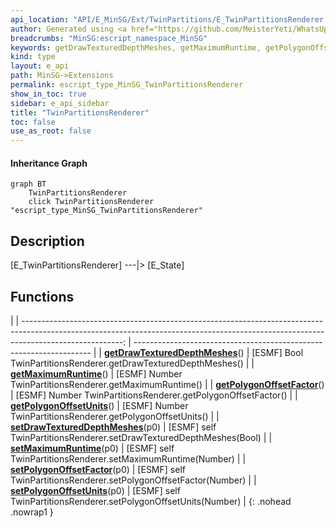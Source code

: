 ```yaml
---
api_location: "API/E_MinSG/Ext/TwinPartitions/E_TwinPartitionsRenderer.cpp:23:43"
author: Generated using <a href="https://github.com/MeisterYeti/WhatsUpDoc">WhatsUpDoc</a>
breadcrumbs: "MinSG:escript_namespace_MinSG"
keywords: getDrawTexturedDepthMeshes, getMaximumRuntime, getPolygonOffsetFactor, getPolygonOffsetUnits, setDrawTexturedDepthMeshes, setMaximumRuntime, setPolygonOffsetFactor, setPolygonOffsetUnits
kind: type
layout: e_api
path: MinSG->Extensions
permalink: escript_type_MinSG_TwinPartitionsRenderer
show_in_toc: true
sidebar: e_api_sidebar
title: "TwinPartitionsRenderer"
toc: false
use_as_root: false
---
```


#### Inheritance Graph

```mermaid
graph BT
	TwinPartitionsRenderer
	click TwinPartitionsRenderer "escript_type_MinSG_TwinPartitionsRenderer"
```

## Description

[E_TwinPartitionsRenderer] ---\|> [E_State]

## Functions

|
| -------------------------------------------------------------------------------------------------------------------------------------------------------------------------------------: | ------------------------------------------------------------------- | 
| **[getDrawTexturedDepthMeshes](classMinSG_1_1TwinPartitions_1_1TwinPartitionsRenderer#classMinSG_1_1TwinPartitions_1_1TwinPartitionsRenderer_1ac92a60a3618699b236d43b9d7e528ca1)**()   | [ESMF] Bool TwinPartitionsRenderer.getDrawTexturedDepthMeshes()     | 
| **[getMaximumRuntime](classMinSG_1_1TwinPartitions_1_1TwinPartitionsRenderer#classMinSG_1_1TwinPartitions_1_1TwinPartitionsRenderer_1a759ecea136ba2fa48f67da389a7903b8)**()            | [ESMF] Number TwinPartitionsRenderer.getMaximumRuntime()            | 
| **[getPolygonOffsetFactor](classMinSG_1_1TwinPartitions_1_1TwinPartitionsRenderer#classMinSG_1_1TwinPartitions_1_1TwinPartitionsRenderer_1a2d8dfb4a3480ef60b75ec2ef65ede168)**()       | [ESMF] Number TwinPartitionsRenderer.getPolygonOffsetFactor()       | 
| **[getPolygonOffsetUnits](classMinSG_1_1TwinPartitions_1_1TwinPartitionsRenderer#classMinSG_1_1TwinPartitions_1_1TwinPartitionsRenderer_1a95c01370db09923077020124961149da)**()        | [ESMF] Number TwinPartitionsRenderer.getPolygonOffsetUnits()        | 
| **[setDrawTexturedDepthMeshes](classMinSG_1_1TwinPartitions_1_1TwinPartitionsRenderer#classMinSG_1_1TwinPartitions_1_1TwinPartitionsRenderer_1a3621811cfd01372019b7a774f227c339)**(p0) | [ESMF] self TwinPartitionsRenderer.setDrawTexturedDepthMeshes(Bool) | 
| **[setMaximumRuntime](classMinSG_1_1TwinPartitions_1_1TwinPartitionsRenderer#classMinSG_1_1TwinPartitions_1_1TwinPartitionsRenderer_1adf910cf86e43f4d7fbeadff5d59eefa7)**(p0)          | [ESMF] self TwinPartitionsRenderer.setMaximumRuntime(Number)        | 
| **[setPolygonOffsetFactor](classMinSG_1_1TwinPartitions_1_1TwinPartitionsRenderer#classMinSG_1_1TwinPartitions_1_1TwinPartitionsRenderer_1a4883d500501d6275d644d3f11f381877)**(p0)     | [ESMF] self TwinPartitionsRenderer.setPolygonOffsetFactor(Number)   | 
| **[setPolygonOffsetUnits](classMinSG_1_1TwinPartitions_1_1TwinPartitionsRenderer#classMinSG_1_1TwinPartitions_1_1TwinPartitionsRenderer_1a2ac41818ce588561f6d447a7b7f281a5)**(p0)      | [ESMF] self TwinPartitionsRenderer.setPolygonOffsetUnits(Number)    | 
{: .nohead .nowrap1 }

